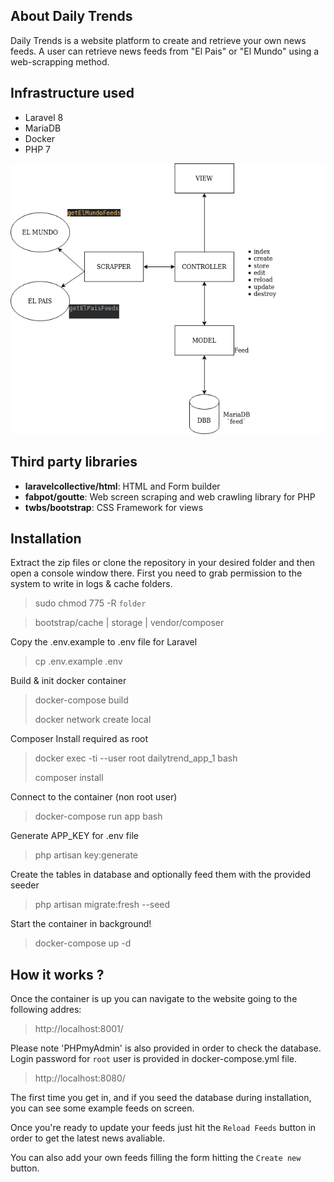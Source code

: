 ## About Daily Trends

Daily Trends is a website platform to create and retrieve your own news feeds. A user can retrieve news feeds from "El Pais" or "El Mundo" using a web-scrapping method. 

## Infrastructure used
* Laravel 8 
* MariaDB
* Docker
* PHP 7

![diagram](./diagram.png)

## Third party libraries
* **laravelcollective/html**: HTML and Form builder
* **fabpot/goutte**: Web screen scraping and web crawling library for PHP
* **twbs/bootstrap**: CSS Framework for views

## Installation
Extract the zip files or clone the repository in your desired folder and then open a console window there.
First you need to grab permission to the system to write in logs & cache folders.
> sudo chmod 775 -R `folder`

> bootstrap/cache |
> storage |
> vendor/composer

Copy the .env.example to .env file for Laravel
> cp .env.example .env

Build & init docker container

> docker-compose build
>
> docker network create local


Composer Install required as root
> docker exec -ti --user root dailytrend_app_1 bash
> 
> composer install

Connect to the container (non root user)
> docker-compose run app bash 

Generate APP_KEY for .env file
> php artisan key:generate

Create the tables in database and optionally feed them with the provided seeder
> php artisan migrate:fresh --seed

Start the container in background!
> docker-compose up -d

## How it works ?

Once the container is up you can navigate to the website going to the following addres:
> http://localhost:8001/

Please note 'PHPmyAdmin' is also provided in order to check the database. Login password for `root` user is provided in docker-compose.yml file.
> http://localhost:8080/

The first time you get in, and if you seed the database during installation, you can see some example feeds on screen.

Once you're ready to update your feeds just hit the `Reload Feeds` button in order to get the latest news avaliable.

You can also add your own feeds filling the form hitting the `Create new` button.



